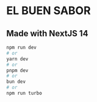 # EL BUEN SABOR

## Made with NextJS 14

```bash
npm run dev
# or
yarn dev
# or
pnpm dev
# or
bun dev
# or
npm run turbo
```
